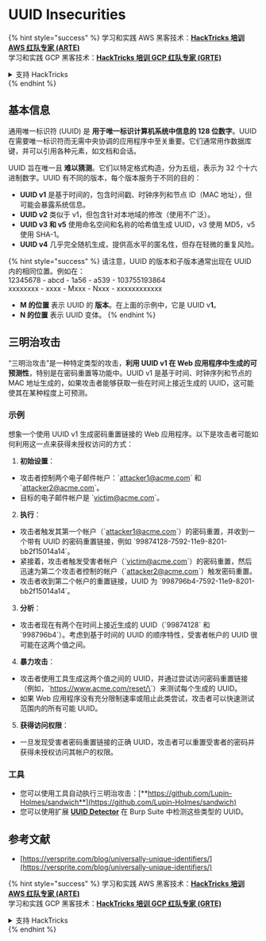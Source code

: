 # UUID Insecurities

{% hint style="success" %}
学习和实践 AWS 黑客技术：<img src="/.gitbook/assets/arte.png" alt="" data-size="line">[**HackTricks 培训 AWS 红队专家 (ARTE)**](https://training.hacktricks.xyz/courses/arte)<img src="/.gitbook/assets/arte.png" alt="" data-size="line">\
学习和实践 GCP 黑客技术：<img src="/.gitbook/assets/grte.png" alt="" data-size="line">[**HackTricks 培训 GCP 红队专家 (GRTE)**<img src="/.gitbook/assets/grte.png" alt="" data-size="line">](https://training.hacktricks.xyz/courses/grte)

<details>

<summary>支持 HackTricks</summary>

* 查看 [**订阅计划**](https://github.com/sponsors/carlospolop)!
* **加入** 💬 [**Discord 群组**](https://discord.gg/hRep4RUj7f) 或 [**Telegram 群组**](https://t.me/peass) 或 **关注** 我们的 **Twitter** 🐦 [**@hacktricks\_live**](https://twitter.com/hacktricks\_live)**.**
* **通过向** [**HackTricks**](https://github.com/carlospolop/hacktricks) 和 [**HackTricks Cloud**](https://github.com/carlospolop/hacktricks-cloud) GitHub 仓库提交 PR 分享黑客技巧。

</details>
{% endhint %}

## 基本信息

通用唯一标识符 (UUID) 是 **用于唯一标识计算机系统中信息的 128 位数字**。UUID 在需要唯一标识符而无需中央协调的应用程序中至关重要。它们通常用作数据库键，并可以引用各种元素，如文档和会话。

UUID 旨在唯一且 **难以猜测**。它们以特定格式构造，分为五组，表示为 32 个十六进制数字。UUID 有不同的版本，每个版本服务于不同的目的：

* **UUID v1** 是基于时间的，包含时间戳、时钟序列和节点 ID（MAC 地址），但可能会暴露系统信息。
* **UUID v2** 类似于 v1，但包含针对本地域的修改（使用不广泛）。
* **UUID v3 和 v5** 使用命名空间和名称的哈希值生成 UUID，v3 使用 MD5，v5 使用 SHA-1。
* **UUID v4** 几乎完全随机生成，提供高水平的匿名性，但存在轻微的重复风险。

{% hint style="success" %}
请注意，UUID 的版本和子版本通常出现在 UUID 内的相同位置。例如在：\
12345678 - abcd - 1a56 - a539 - 103755193864\
xxxxxxxx  - xxxx - Mxxx - Nxxx - xxxxxxxxxxxx

* **M 的位置** 表示 UUID 的 **版本**。在上面的示例中，它是 UUID v**1**。
* **N 的位置** 表示 UUID 变体。
{% endhint %}

## 三明治攻击

“三明治攻击”是一种特定类型的攻击，**利用 UUID v1 在 Web 应用程序中生成的可预测性**，特别是在密码重置等功能中。UUID v1 是基于时间、时钟序列和节点的 MAC 地址生成的，如果攻击者能够获取一些在时间上接近生成的 UUID，这可能使其在某种程度上可预测。

### 示例

想象一个使用 UUID v1 生成密码重置链接的 Web 应用程序。以下是攻击者可能如何利用这一点来获得未授权访问的方式：

1. **初始设置**：

* 攻击者控制两个电子邮件帐户：\`attacker1@acme.com\` 和 \`attacker2@acme.com\`。
* 目标的电子邮件帐户是 \`victim@acme.com\`。

2. **执行**：

* 攻击者触发其第一个帐户（\`attacker1@acme.com\`）的密码重置，并收到一个带有 UUID 的密码重置链接，例如 \`99874128-7592-11e9-8201-bb2f15014a14\`。
* 紧接着，攻击者触发受害者帐户（\`victim@acme.com\`）的密码重置，然后迅速为第二个攻击者控制的帐户（\`attacker2@acme.com\`）触发密码重置。
* 攻击者收到第二个帐户的重置链接，UUID 为 \`998796b4-7592-11e9-8201-bb2f15014a14\`。

3. **分析**：

* 攻击者现在有两个在时间上接近生成的 UUID（\`99874128\` 和 \`998796b4\`）。考虑到基于时间的 UUID 的顺序特性，受害者帐户的 UUID 很可能在这两个值之间。

4. **暴力攻击**：

* 攻击者使用工具生成这两个值之间的 UUID，并通过尝试访问密码重置链接（例如，\`https://www.acme.com/reset/\<generated-UUID>\`）来测试每个生成的 UUID。
* 如果 Web 应用程序没有充分限制速率或阻止此类尝试，攻击者可以快速测试范围内的所有可能 UUID。

5. **获得访问权限**：

* 一旦发现受害者密码重置链接的正确 UUID，攻击者可以重置受害者的密码并获得未授权访问其帐户的权限。

### 工具

* 您可以使用工具自动执行三明治攻击：[**https://github.com/Lupin-Holmes/sandwich**](https://github.com/Lupin-Holmes/sandwich)
* 您可以使用扩展 [**UUID Detector**](https://portswigger.net/bappstore/65f32f209a72480ea5f1a0dac4f38248) 在 Burp Suite 中检测这些类型的 UUID。

## 参考文献

* [https://versprite.com/blog/universally-unique-identifiers/](https://versprite.com/blog/universally-unique-identifiers/)

{% hint style="success" %}
学习和实践 AWS 黑客技术：<img src="/.gitbook/assets/arte.png" alt="" data-size="line">[**HackTricks 培训 AWS 红队专家 (ARTE)**](https://training.hacktricks.xyz/courses/arte)<img src="/.gitbook/assets/arte.png" alt="" data-size="line">\
学习和实践 GCP 黑客技术：<img src="/.gitbook/assets/grte.png" alt="" data-size="line">[**HackTricks 培训 GCP 红队专家 (GRTE)**<img src="/.gitbook/assets/grte.png" alt="" data-size="line">](https://training.hacktricks.xyz/courses/grte)

<details>

<summary>支持 HackTricks</summary>

* 查看 [**订阅计划**](https://github.com/sponsors/carlospolop)!
* **加入** 💬 [**Discord 群组**](https://discord.gg/hRep4RUj7f) 或 [**Telegram 群组**](https://t.me/peass) 或 **关注** 我们的 **Twitter** 🐦 [**@hacktricks\_live**](https://twitter.com/hacktricks\_live)**.**
* **通过向** [**HackTricks**](https://github.com/carlospolop/hacktricks) 和 [**HackTricks Cloud**](https://github.com/carlospolop/hacktricks-cloud) GitHub 仓库提交 PR 分享黑客技巧。

</details>
{% endhint %}
